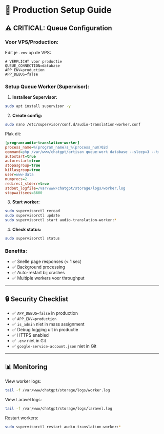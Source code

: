 # 🚀 Production Setup Guide

## ⚠️ CRITICAL: Queue Configuration

### **Voor VPS/Production:**

Edit je `.env` op de VPS:

```env
# VERPLICHT voor productie
QUEUE_CONNECTION=database
APP_ENV=production
APP_DEBUG=false
```

### **Setup Queue Worker (Supervisor):**

1. **Installeer Supervisor:**
```bash
sudo apt install supervisor -y
```

2. **Create config:**
```bash
sudo nano /etc/supervisor/conf.d/audio-translation-worker.conf
```

Plak dit:
```ini
[program:audio-translation-worker]
process_name=%(program_name)s_%(process_num)02d
command=php /var/www/chatgpt/artisan queue:work database --sleep=3 --tries=3 --max-time=3600 --timeout=600
autostart=true
autorestart=true
stopasgroup=true
killasgroup=true
user=www-data
numprocs=2
redirect_stderr=true
stdout_logfile=/var/www/chatgpt/storage/logs/worker.log
stopwaitsecs=3600
```

3. **Start worker:**
```bash
sudo supervisorctl reread
sudo supervisorctl update
sudo supervisorctl start audio-translation-worker:*
```

4. **Check status:**
```bash
sudo supervisorctl status
```

### **Benefits:**
- ✅ Snelle page responses (< 1 sec)
- ✅ Background processing
- ✅ Auto-restart bij crashes
- ✅ Multiple workers voor throughput

---

## 🔒 Security Checklist

- ✅ `APP_DEBUG=false` in production
- ✅ `APP_ENV=production`
- ✅ `is_admin` niet in mass assignment
- ✅ Debug logging uit in productie
- ✅ HTTPS enabled
- ✅ `.env` niet in Git
- ✅ `google-service-account.json` niet in Git

---

## 📊 Monitoring

View worker logs:
```bash
tail -f /var/www/chatgpt/storage/logs/worker.log
```

View Laravel logs:
```bash
tail -f /var/www/chatgpt/storage/logs/laravel.log
```

Restart workers:
```bash
sudo supervisorctl restart audio-translation-worker:*
```

